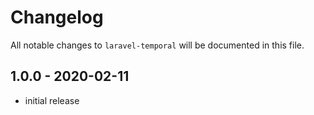 # Changelog

All notable changes to `laravel-temporal` will be documented in this file.

## 1.0.0 - 2020-02-11

- initial release
